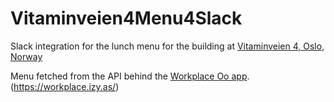 # Vitaminveien4Menu4Slack
Slack integration for the lunch menu for the building at [Vitaminveien 4, Oslo, Norway](https://www.google.com/maps/place/Vitaminveien+4,+0485+Oslo)

Menu fetched from the API behind the [Workplace Oo app](https://play.google.com/store/apps/details?id=no.fourservice.workplace). (https://workplace.izy.as/)
